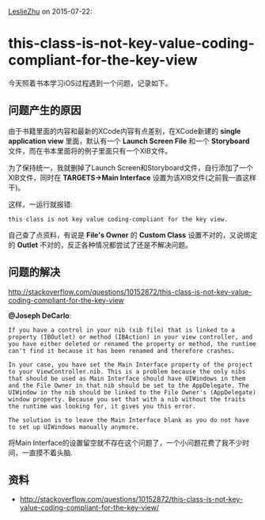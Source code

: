 [LeslieZhu](https://github.com/LeslieZhu) on 2015-07-22:


# this-class-is-not-key-value-coding-compliant-for-the-key-view


今天照着书本学习iOS过程遇到一个问题，记录如下。

## 问题产生的原因

由于书籍里面的内容和最新的XCode内容有点差别，在XCode新建的 **single application view** 里面，默认有一个 **Launch Screen File** 和一个 **Storyboard** 文件，而在书本里面将的例子里面只有一个XIB文件。

为了保持统一，我就删掉了Launch Screen和Storyboard文件，自行添加了一个XIB文件，同时在 **TARGETS->Main Interface** 设置为该XIB文件(之前我一直这样干)。

这样，一运行就报错:

```
this class is not key value coding-compliant for the key view.
```

自己查了点资料，有说是 **File's Owner** 的 **Custom Class** 设置不对的，又说绑定的 **Outlet** 不对的，反正各种情况都尝试了还是不解决问题。

## 问题的解决

http://stackoverflow.com/questions/10152872/this-class-is-not-key-value-coding-compliant-for-the-key-view

**@Joseph DeCarlo**:

```
If you have a control in your nib (xib file) that is linked to a property (IBOutlet) or method (IBAction) in your view controller, and you have either deleted or renamed the property or method, the runtime can't find it because it has been renamed and therefore crashes.

In your case, you have set the Main Interface property of the project to your ViewController.nib. This is a problem because the only nibs that should be used as Main Interface should have UIWindows in them and the File Owner in that nib should be set to the AppDelegate. The UIWindow in the nib should be linked to the File Owner's (AppDelegate) window property. Because you set that with a nib without the traits the runtime was looking for, it gives you this error.

The solution is to leave the Main Interface blank as you do not have to set up UIWindows manually anymore.
```

将Main Interface的设置留空就不存在这个问题了，一个小问题花费了我不少时间，一直摸不着头脑.


## 资料

- http://stackoverflow.com/questions/10152872/this-class-is-not-key-value-coding-compliant-for-the-key-view/
